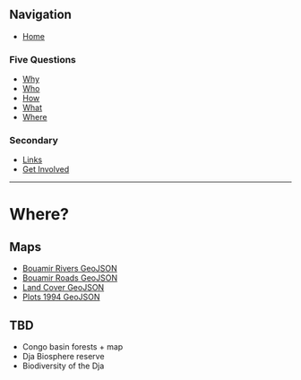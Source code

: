 ## Navigation 
- [Home](index.md)

### Five Questions

- [Why](why.md)
- [Who](who.md)
- [How](how.md)
- [What](what.md)
- [Where](where.md)

### Secondary
- [Links](links.md)
- [Get Involved](get-involved.md)

---

# Where?

## Maps

- [Bouamir Rivers GeoJSON](data/bouamir_rivers.geojson)
- [Bouamir Roads GeoJSON](data/bouamir_roads.geojson)
- [Land Cover GeoJSON](data/land_cover.geojson)
- [Plots 1994 GeoJSON](data/plots_1994.geojson)

## TBD

- Congo basin forests + map
- Dja Biosphere reserve
- Biodiversity of the Dja
